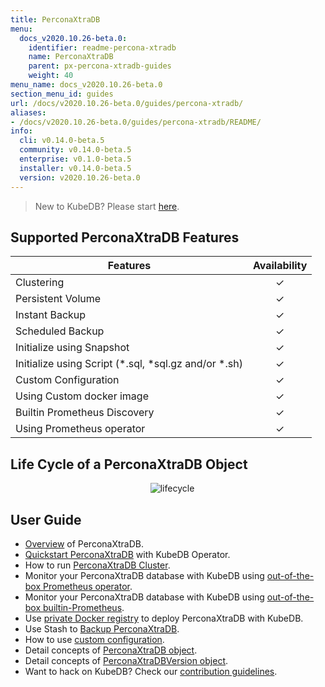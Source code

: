 ```yaml
---
title: PerconaXtraDB
menu:
  docs_v2020.10.26-beta.0:
    identifier: readme-percona-xtradb
    name: PerconaXtraDB
    parent: px-percona-xtradb-guides
    weight: 40
menu_name: docs_v2020.10.26-beta.0
section_menu_id: guides
url: /docs/v2020.10.26-beta.0/guides/percona-xtradb/
aliases:
- /docs/v2020.10.26-beta.0/guides/percona-xtradb/README/
info:
  cli: v0.14.0-beta.5
  community: v0.14.0-beta.5
  enterprise: v0.1.0-beta.5
  installer: v0.14.0-beta.5
  version: v2020.10.26-beta.0
---
```


> New to KubeDB? Please start [here](/docs/v2020.10.26-beta.0/README).

## Supported PerconaXtraDB Features

| Features                                                | Availability |
| ------------------------------------------------------- | :----------: |
| Clustering                                              |   &#10003;   |
| Persistent Volume                                       |   &#10003;   |
| Instant Backup                                          |   &#10003;   |
| Scheduled Backup                                        |   &#10003;   |
| Initialize using Snapshot                               |   &#10003;   |
| Initialize using Script (\*.sql, \*sql.gz and/or \*.sh) |   &#10003;   |
| Custom Configuration                                    |   &#10003;   |
| Using Custom docker image                               |   &#10003;   |
| Builtin Prometheus Discovery                            |   &#10003;   |
| Using Prometheus operator                               |   &#10003;   |

## Life Cycle of a PerconaXtraDB Object

<p align="center">
  <img alt="lifecycle" src="/docs/v2020.10.26-beta.0/images/percona-xtradb/Lifecycle_of_a_PerconaXtraDB.svg" >
</p>

## User Guide

- [Overview](/docs/v2020.10.26-beta.0/guides/percona-xtradb/overview/overview) of PerconaXtraDB.
- [Quickstart PerconaXtraDB](/docs/v2020.10.26-beta.0/guides/percona-xtradb/quickstart/quickstart) with KubeDB Operator.
- How to run [PerconaXtraDB Cluster](/docs/v2020.10.26-beta.0/guides/percona-xtradb/clustering/percona-xtradb-cluster).
- Monitor your PerconaXtraDB database with KubeDB using [out-of-the-box Prometheus operator](/docs/v2020.10.26-beta.0/guides/percona-xtradb/monitoring/using-prometheus-operator).
- Monitor your PerconaXtraDB database with KubeDB using [out-of-the-box builtin-Prometheus](/docs/v2020.10.26-beta.0/guides/percona-xtradb/monitoring/using-builtin-prometheus).
- Use [private Docker registry](/docs/v2020.10.26-beta.0/guides/percona-xtradb/private-registry/using-private-registry) to deploy PerconaXtraDB with KubeDB.
- Use Stash to [Backup PerconaXtraDB](/docs/v2020.10.26-beta.0/guides/percona-xtradb/backup/stash).
- How to use [custom configuration](/docs/v2020.10.26-beta.0/guides/percona-xtradb/configuration/using-config-file).
- Detail concepts of [PerconaXtraDB object](/docs/v2020.10.26-beta.0/guides/percona-xtradb/concepts/percona-xtradb).
- Detail concepts of [PerconaXtraDBVersion object](/docs/v2020.10.26-beta.0/guides/percona-xtradb/concepts/catalog).
- Want to hack on KubeDB? Check our [contribution guidelines](/docs/v2020.10.26-beta.0/CONTRIBUTING).
